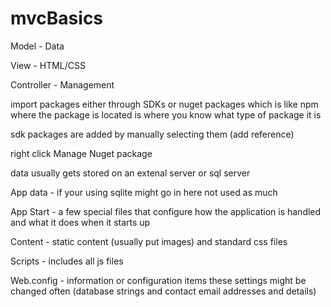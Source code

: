 # mvcBasics

Model - Data

View - HTML/CSS

Controller - Management

import packages either through SDKs or nuget packages which is like npm
where the package is located is where you know what type of package it is

sdk packages are added by manually selecting them (add reference)

right click Manage Nuget package

data usually gets stored on an extenal server or sql server

App data - if your using sqlite might go in here not used as much

App Start - a few special files that configure how the application is handled and what it does when it starts up

Content - static content (usually put images) and standard css files

Scripts - includes all js files

Web.config - information or configuration items these settings might be changed often (database strings and contact email addresses and details)




